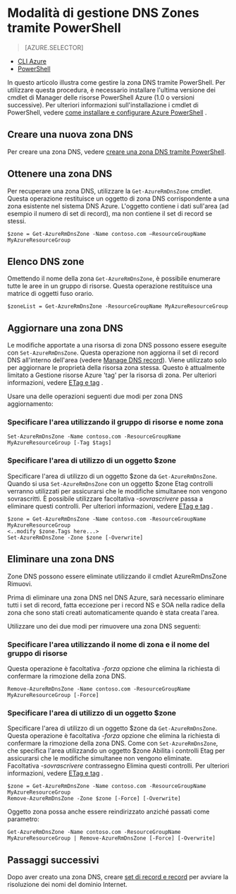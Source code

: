 <properties
   pageTitle="Gestire le aree DNS tramite PowerShell | Microsoft Azure"
   description="È possibile gestire zone tramite Powershell Azure. Come aggiornare, eliminare e creare zone DNS nel DNS Azure"
   services="dns"
   documentationCenter="na"
   authors="sdwheeler"
   manager="carmonm"
   editor=""/>

<tags
   ms.service="dns"
   ms.devlang="na"
   ms.topic="article"
   ms.tgt_pltfrm="na"
   ms.workload="infrastructure-services"
   ms.date="08/16/2016"
   ms.author="sewhee"/>

# <a name="how-to-manage-dns-zones-using-powershell"></a>Modalità di gestione DNS Zones tramite PowerShell

> [AZURE.SELECTOR]
- [CLI Azure](dns-operations-dnszones-cli.md)
- [PowerShell](dns-operations-dnszones.md)



In questo articolo illustra come gestire la zona DNS tramite PowerShell. Per utilizzare questa procedura, è necessario installare l'ultima versione dei cmdlet di Manager delle risorse PowerShell Azure (1.0 o versioni successive). Per ulteriori informazioni sull'installazione i cmdlet di PowerShell, vedere [come installare e configurare Azure PowerShell](../powershell-install-configure.md) .


## <a name="create-a-new-dns-zone"></a>Creare una nuova zona DNS

Per creare una zona DNS, vedere [creare una zona DNS tramite PowerShell](dns-getstarted-create-dnszone.md).

## <a name="get-a-dns-zone"></a>Ottenere una zona DNS

Per recuperare una zona DNS, utilizzare la `Get-AzureRmDnsZone` cmdlet. Questa operazione restituisce un oggetto di zona DNS corrispondente a una zona esistente nel sistema DNS Azure. L'oggetto contiene i dati sull'area (ad esempio il numero di set di record), ma non contiene il set di record se stessi.

    $zone = Get-AzureRmDnsZone -Name contoso.com –ResourceGroupName MyAzureResourceGroup

## <a name="list-dns-zones"></a>Elenco DNS zone

Omettendo il nome della zona `Get-AzureRmDnsZone`, è possibile enumerare tutte le aree in un gruppo di risorse. Questa operazione restituisce una matrice di oggetti fuso orario.

    $zoneList = Get-AzureRmDnsZone -ResourceGroupName MyAzureResourceGroup

## <a name="update-a-dns-zone"></a>Aggiornare una zona DNS

Le modifiche apportate a una risorsa di zona DNS possono essere eseguite con `Set-AzureRmDnsZone`. Questa operazione non aggiorna il set di record DNS all'interno dell'area (vedere [Manage DNS record](dns-operations-recordsets.md)). Viene utilizzato solo per aggiornare le proprietà della risorsa zona stessa. Questo è attualmente limitato a Gestione risorse Azure 'tag' per la risorsa di zona. Per ulteriori informazioni, vedere [ETag e tag](dns-getstarted-create-dnszone.md#Etags-and-tags) .

Usare una delle operazioni seguenti due modi per zona DNS aggiornamento:

### <a name="specify-the-zone-using-the-zone-name-and-resource-group"></a>Specificare l'area utilizzando il gruppo di risorse e nome zona

    Set-AzureRmDnsZone -Name contoso.com -ResourceGroupName MyAzureResourceGroup [-Tag $tags]

### <a name="specify-the-zone-using-a-zone-object"></a>Specificare l'area di utilizzo di un oggetto $zone

Specificare l'area di utilizzo di un oggetto $zone da `Get-AzureRmDnsZone`. Quando si usa `Set-AzureRmDnsZone` con un oggetto $zone Etag controlli verranno utilizzati per assicurarsi che le modifiche simultanee non vengono sovrascritti. È possibile utilizzare facoltativa *-sovrascrivere* passa a eliminare questi controlli. Per ulteriori informazioni, vedere [ETag e tag](dns-getstarted-create-dnszone.md#Etags-and-tags) .


    $zone = Get-AzureRmDnsZone -Name contoso.com -ResourceGroupName MyAzureResourceGroup
    <..modify $zone.Tags here...>
    Set-AzureRmDnsZone -Zone $zone [-Overwrite]


## <a name="delete-a-dns-zone"></a>Eliminare una zona DNS

Zone DNS possono essere eliminate utilizzando il cmdlet AzureRmDnsZone Rimuovi.

Prima di eliminare una zona DNS nel DNS Azure, sarà necessario eliminare tutti i set di record, fatta eccezione per i record NS e SOA nella radice della zona che sono stati creati automaticamente quando è stata creata l'area.

Utilizzare uno dei due modi per rimuovere una zona DNS seguenti:

### <a name="specify-the-zone-using-the-zone-name-and-resource-group-name"></a>Specificare l'area utilizzando il nome di zona e il nome del gruppo di risorse

Questa operazione è facoltativa *-forza* opzione che elimina la richiesta di confermare la rimozione della zona DNS.

    Remove-AzureRmDnsZone -Name contoso.com -ResourceGroupName MyAzureResourceGroup [-Force]

### <a name="specify-the-zone-using-a-zone-object"></a>Specificare l'area di utilizzo di un oggetto $zone

Specificare l'area di utilizzo di un oggetto $zone da `Get-AzureRmDnsZone`. Questa operazione è facoltativa *-forza* opzione che elimina la richiesta di confermare la rimozione della zona DNS. Come con `Set-AzureRmDnsZone`, che specifica l'area utilizzando un oggetto $zone Abilita i controlli Etag per assicurarsi che le modifiche simultanee non vengono eliminate. <BR>
Facoltativa *-sovrascrivere* contrassegno Elimina questi controlli. Per ulteriori informazioni, vedere [ETag e tag](dns-getstarted-create-dnszone.md#Etags-and-tags) .

    $zone = Get-AzureRmDnsZone -Name contoso.com -ResourceGroupName MyAzureResourceGroup
    Remove-AzureRmDnsZone -Zone $zone [-Force] [-Overwrite]



Oggetto zona possa anche essere reindirizzato anziché passati come parametro:

    Get-AzureRmDnsZone -Name contoso.com -ResourceGroupName MyAzureResourceGroup | Remove-AzureRmDnsZone [-Force] [-Overwrite]

## <a name="next-steps"></a>Passaggi successivi

Dopo aver creato una zona DNS, creare [set di record e record](dns-getstarted-create-recordset.md) per avviare la risoluzione dei nomi del dominio Internet.